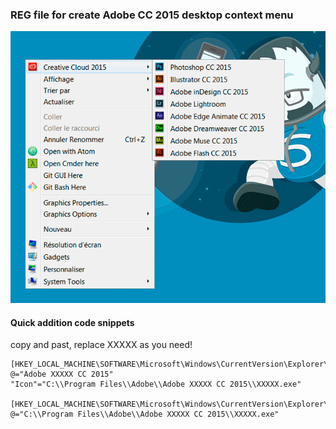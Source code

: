 ### REG file for create Adobe CC 2015 desktop context menu

![context](screen\capture.png)


#### Quick addition code snippets
copy and past, replace XXXXX as you need!

````reg
[HKEY_LOCAL_MACHINE\SOFTWARE\Microsoft\Windows\CurrentVersion\Explorer\CommandStore\shell\XXXXX]
@="Adobe XXXXX CC 2015"
"Icon"="C:\\Program Files\\Adobe\\Adobe XXXXX CC 2015\\XXXXX.exe"

[HKEY_LOCAL_MACHINE\SOFTWARE\Microsoft\Windows\CurrentVersion\Explorer\CommandStore\shell\XXXXX\command]
@="C:\\Program Files\\Adobe\\Adobe XXXXX CC 2015\\XXXXX.exe"
````

